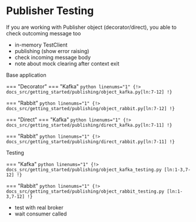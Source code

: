 # Publisher Testing

If you are working with Publisher object (decorator/direct), you able to check outcoming message too

* in-memory TestClient
* publishing (show error raising)
* check incoming message body
* note about mock clearing after context exit

Base application

=== "Decorator"
=== "Kafka"
    ```python linenums="1"
    {!> docs_src/getting_started/publishing/object_kafka.py[ln:7-12] !}
    ```

=== "Rabbit"
    ```python linenums="1"
    {!> docs_src/getting_started/publishing/object_rabbit.py[ln:7-12] !}
    ```

=== "Direct"
=== "Kafka"
    ```python linenums="1"
    {!> docs_src/getting_started/publishing/direct_kafka.py[ln:7-11] !}
    ```

=== "Rabbit"
    ```python linenums="1"
    {!> docs_src/getting_started/publishing/direct_rabbit.py[ln:7-11] !}
    ```

Testing

=== "Kafka"
    ```python linenums="1"
    {!> docs_src/getting_started/publishing/object_kafka_testing.py [ln:1-3,7-12] !}
    ```

=== "Rabbit"
    ```python linenums="1"
    {!> docs_src/getting_started/publishing/object_rabbit_testing.py [ln:1-3,7-12] !}
    ```

* test with real broker
* wait consumer called
